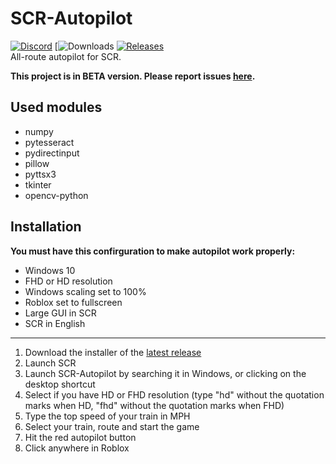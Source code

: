 # SCR-Autopilot
[![Discord](https://img.shields.io/discord/806191973362040893.svg?label=&logo=discord&logoColor=ffffff&color=7389D8&labelColor=6A7EC1)](https://discord.gg/jtQ2R8cxWq)
[![Downloads](https://img.shields.io/github/downloads/maty-mt/scr-autopilot/total)
[![Releases](https://img.shields.io/github/v/release/maty-mt/scr-autopilot)](https://github.com/MaTY-MT/scr-autopilot/releases)
<br>
All-route autopilot for SCR.

**This project is in BETA version. Please report issues [here](https://github.com/MaTY-MT/scr-autopilot/issues).**
## Used modules

 - numpy
 - pytesseract
 - pydirectinput
 - pillow
 - pyttsx3
 - tkinter
 - opencv-python

## Installation
**You must have this confirguration to make autopilot work properly:**

 - Windows 10
 - FHD or HD resolution
 - Windows scaling set to 100%
 - Roblox set to fullscreen
 - Large GUI in SCR
 - SCR in English

-----
 1. Download the installer of the [latest release](https://github.com/MaTY-MT/scr-autopilot/releases)
 2. Launch SCR
 3. Launch SCR-Autopilot by searching it in Windows, or clicking on the desktop shortcut
 4. Select if you have HD or FHD resolution (type "hd" without the quotation marks when HD, "fhd" without the quotation marks when FHD)
 5. Type the top speed of your train in MPH
 6. Select your train, route and start the game
 7. Hit the red autopilot button
 8. Click anywhere in Roblox

